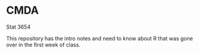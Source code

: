 # CMDA
Stat 3654

This repository has the intro notes and need to know about R that was gone over in the first week of class.
